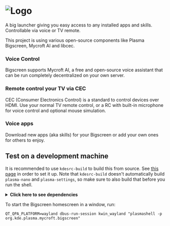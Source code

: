 # ![Logo](https://plasma-bigscreen.org/wp-content/uploads/sites/3/2020/03/bigscreen-logo.png)

A big launcher giving you easy access to any installed apps and skills.
Controllable via voice or TV remote.

This project is using various open-source components like Plasma Bigscreen, Mycroft AI and libcec.

### Voice Control

Bigscreen supports Mycroft AI, a free and open-source voice assistant that can be run completely decentralized on your own server.

### Remote control your TV via CEC

CEC (Consumer Electronics Control) is a standard to control devices over HDMI.
Use your normal TV remote control, or a RC with built-in microphone for voice control and optional mouse simulation.

### Voice apps

Download new apps (aka skills) for your Bigscreen or add your own ones for others to enjoy.

## Test on a development machine

It is recommended to use `kdesrc-build` to build this from source.
See [this page](https://community.kde.org/Get_Involved/development) in order to set it up.
Note that `kdesrc-build` doesn't automatically build `plasma-nano` and `plasma-settings`, so make sure to also build that before you run the shell.

<details>
<summary><b>Click here to see dependencies</b></summary>

### KDE Plasma Dependencies

- plasma-nano - https://invent.kde.org/plasma/plasma-nano
- plasma-settings - https://invent.kde.org/plasma-mobile/plasma-settings

### KDE KF5 dependencies

- Activities
- ActivitiesStats
- Plasma
- I18n
- Kirigami2
- KCMUtils
- Notifications
- PlasmaQuick
- KIO
- Wayland
- WindowSystem
- KDEConnect
  
### Qt dependencies

- Quick
- Core
- Qml
- DBus
- Network

### Optional dependencies

The following can be installed for extra functionality but are not required to build or run:

- Mycroft-Core (development branch) https://github.com/MycroftAI/Mycroft-Core
- Mycroft-GUI - https://github.com/MycroftAI/Mycroft-GUI
- MycroftSkillInstaller - https://github.com/AIIX/MycroftSkillInstaller

</details>

To start the Bigscreen homescreen in a window, run:

```
QT_QPA_PLATFORM=wayland dbus-run-session kwin_wayland "plasmashell -p org.kde.plasma.mycroft.bigscreen"
```

